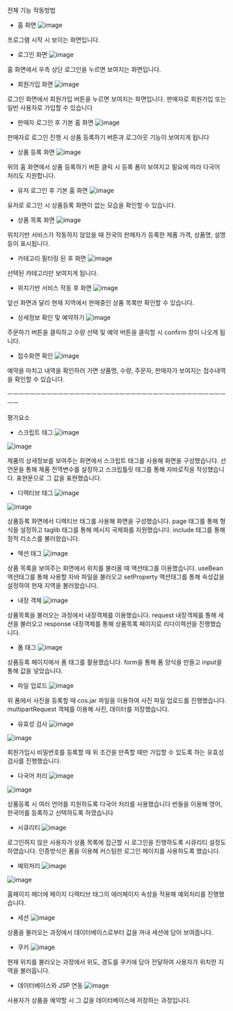 전체 기능 작동방법 

- 홈 화면
![image](https://user-images.githubusercontent.com/82079111/204091813-a0bd05b0-a487-4cdb-81cf-cfe9cf902ad2.png)


프로그램 시작 시 보이는 화면입니다.

- 로그인 화면
![image](https://user-images.githubusercontent.com/82079111/204091815-b0925831-66b6-44de-a831-e256d18aa901.png)


홈 화면에서 우측 상단 로그인을 누르면 보여지는 화면입니다.

- 회원가입 화면
![image](https://user-images.githubusercontent.com/82079111/204091818-01c3bc15-23a6-45b9-bc33-c062486526ea.png)



로그인 화면에서 회원가입 버튼을 누르면 보여지는 화면입니다. 
판매자로 회원가입 또는 일반 사용자로 가입할 수 있습니다 

- 판매자 로그인 후 기본 홈 화면
![image](https://user-images.githubusercontent.com/82079111/204091823-288be39e-1357-4026-9fac-7524437a4a1e.png)



판매자로 로그인 진행 시 상품 등록하기 버튼과 로그아웃 기능이 보여지게 됩니다





- 상품 등록 화면
![image](https://user-images.githubusercontent.com/82079111/204091832-5047cf12-c2b9-43dd-b53c-04db93f13985.png)

 
위의 홈 화면에서 상품 등록하기 버튼 클릭 시 등록 폼이 보여지고 필요에 따라 다국어 처리도 지원합니다. 









- 유저 로그인 후 기본 홈 화면
![image](https://user-images.githubusercontent.com/82079111/204091839-4d95193d-733d-4028-9f29-e3f64214818d.png)



유저로 로그인 시 상품등록 화면이 없는 모습을 확인할 수 있습니다.

- 상품 목록 화면
![image](https://user-images.githubusercontent.com/82079111/204091848-d6e50096-770e-40bb-bec5-5d15f0c10b34.png)



위치기반 서비스가 작동하지 않았을 때 전국의 판매자가 등록한 제품 가격, 상품명, 설명 등이 
표시됩니다.




- 카테고리 필터링 된 후 화면
![image](https://user-images.githubusercontent.com/82079111/204091850-82ee7b23-5375-43d8-9c15-4df0af6520c6.png)



선택된 카테고리만 보여지게 됩니다.

- 위치기반 서비스 작동 후 화면
![image](https://user-images.githubusercontent.com/82079111/204091854-273a1b35-f766-4532-aec4-42aa222fb9fb.png)




앞선 화면과 달리 현재 지역에서 판매중인 상품 목록만 확인할 수 있습니다.

- 상세정보 확인 및 예약하기
![image](https://user-images.githubusercontent.com/82079111/204091860-b29c8c64-d293-47c1-a8b2-5c8dfb68fc36.png)



주문하기 버튼을 클릭하고 수량 선택 및 예약 버튼을 클릭할 시 confirm 창이 나오게 됩니다.

- 접수화면 확인
![image](https://user-images.githubusercontent.com/82079111/204091870-420e132b-96fe-4bc0-93b4-931d5218599c.png)

예약을 마치고 내역을 확인하러 가면 상품명, 수량, 주문자, 판매자가 보여지는 접수내역을 
확인할 수 있습니다. 

ㅡㅡㅡㅡㅡㅡㅡㅡㅡㅡㅡㅡㅡㅡㅡㅡㅡㅡㅡㅡㅡㅡㅡㅡㅡㅡㅡㅡㅡㅡㅡㅡㅡㅡㅡㅡㅡㅡㅡㅡㅡ

평가요소

- 스크립트 태그
![image](https://user-images.githubusercontent.com/82079111/204092047-3c3b207b-4af4-4c99-b9e6-b4392d8e439a.png)

![image](https://user-images.githubusercontent.com/82079111/204092046-a987631f-1441-45ae-a160-0dd768776f4e.png)



제품의 상세정보를 보여주는 화면에서 스크립트 태그를 사용해 화면을 구성했습니다.
선언문을 통해 제품 전역변수를 설정하고 스크립틀릿 태그를 통해 자바로직을 작성했습니다. 
표현문으로 그 값을 표현했습니다.

- 디렉티브 태그 
![image](https://user-images.githubusercontent.com/82079111/204092044-4f1f3a78-6862-4fe3-a4b2-7c67b16f5c70.png)

![image](https://user-images.githubusercontent.com/82079111/204092040-c0e10d1e-a8c7-4747-88c7-23d42f2e85c9.png)



상품등록 화면에서 디렉티브 태그를 사용해 화면을 구성했습니다. 
page 태그를 통해 형식을 설정하고 taglib 태그를 통해 메시지 국제화를 지원했습니다.
include 태그를 통해 정적 리소스를 불러왔습니다.  

- 액션 태그
![image](https://user-images.githubusercontent.com/82079111/204092037-163a3513-b17f-4f0d-a2f9-c54322294286.png)


상품 목록을 보여주는 화면에서 위치를 불러올 때 액션태그를 이용했습니다. 
useBean 액션태그를 통해 사용할 자바 파일을 불러오고 
setProperty 액션태그를 통해 속성값을 설정하여 현재 지역을 불러왔습니다.

- 내장 객체 
![image](https://user-images.githubusercontent.com/82079111/204092033-230a6cde-e47f-4557-8150-913e34bec1ae.png)


상품목록을 불러오는 과정에서 내장객체를 이용했습니다.
request 내장객체를 통해 세션을 불러오고 
response 내장객체를 통해 상품목록 페이지로 리다이렉션을 진행했습니다.











- 폼 태그
![image](https://user-images.githubusercontent.com/82079111/204092031-335f5a34-67b2-4345-8c12-5a730df9b4d2.png)


상품등록 페이지에서 폼 태그를 활용했습니다.
form을 통해 폼 양식을 만들고 input을 통해 값을 넣었습니다.


- 파일 업로드 
![image](https://user-images.githubusercontent.com/82079111/204092026-48ac8b90-9cda-4f0c-8887-f61283903e8d.png)


위 폼에서 사진을 등록할 때 cos.jar 파일을 이용하여 사진 파일 업로드를 진행했습니다. 
multipartRequest 객체를 이용해 사진, 데이터를 저장했습니다.




- 유효성 검사
![image](https://user-images.githubusercontent.com/82079111/204092015-da14ab5a-243e-44d1-a3c6-b5ae93c102d0.png)

![image](https://user-images.githubusercontent.com/82079111/204092014-45c681ce-654c-4475-82ba-c6e0a91bda08.png)







회원가입시 비밀번호를 등록할 때 위 조건을 만족할 때만 가입할 수 있도록 하는 
유효성 검사를 진행했습니다. 






- 다국어 처리
![image](https://user-images.githubusercontent.com/82079111/204092009-185d2ff1-1f32-4d1a-9e67-3dc7fb040f53.png)

![image](https://user-images.githubusercontent.com/82079111/204092008-c715e904-9ab4-4724-9919-43fb44a4822c.png)



상품등록 시 여러 언어를 지원하도록 다국어 처리를 사용했습니다
번들을 이용해 영어, 한국어를 등록하고 선택하도록 하였습니다 








- 시큐리티
![image](https://user-images.githubusercontent.com/82079111/204092001-3c4fcfa7-eb92-47af-88cb-e575a6a640f8.png)


로그인하지 않은 사용자가 상품 목록에 접근할 시 
로그인을 진행하도록 시큐리티 설정도 하였습니다.
인증방식은 폼을 이용해 커스텀한 로그인 페이지를 사용하도록 했습니다.

- 예외처리
![image](https://user-images.githubusercontent.com/82079111/204091995-a222ec50-6f14-442b-a142-0691385bf3a2.png)

![image](https://user-images.githubusercontent.com/82079111/204091987-0b7cfae4-6007-4449-a2b7-71a1a30a5b90.png)



홈페이지 헤더에 페이지 디렉티브 태그의 에러페이지 속성을 적용해 예외처리를 진행했습니다. 


- 세션
![image](https://user-images.githubusercontent.com/82079111/204091983-18854b60-bddf-44ab-afdd-0c8802c66a10.png)


상품을 불러오는 과정에서 데이터베이스로부터 값을 꺼내 세션에 담아 보여줍니다. 

- 쿠키
![image](https://user-images.githubusercontent.com/82079111/204091980-7ed7886e-92b3-49d0-bfc5-1854ff42ee0f.png)


현재 위치를 불러오는 과정에서 위도, 경도를 쿠키에 담아 전달하여 사용자가 위치한 지역을 불러옵니다. 











- 데이터베이스와 JSP 연동
![image](https://user-images.githubusercontent.com/82079111/204091975-a6b03c7d-70c9-4f1b-a5da-79e9b829e398.png)



사용자가 상품을 예약할 시 그 값을 데이터베이스에 저장하는 과정입니다. 
